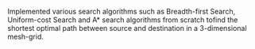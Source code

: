 Implemented various search algorithms such as Breadth-first Search, Uniform-cost Search and A* search algorithms from scratch tofind the shortest optimal path between source and destination in a 3-dimensional mesh-grid.
